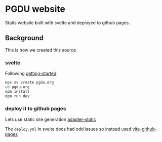 # PGDU website

Statis website built with svelte and deployed to github pages.

## Background

This is how we created this source 

### svelte

Following [getting-started](https://svelte.dev/docs/svelte/getting-started)

```sh
npx sv create pgdu.org
cd pgdu.org
npm install
npm run dev
```

### deploy it to github pages

Lets use static site generation [adapter-static](https://svelte.dev/docs/kit/adapter-static)

The `deploy.yml` in svelte docs had odd issues so instead used [vite-github-pages](https://vite.dev/guide/static-deploy.html#github-pages)

